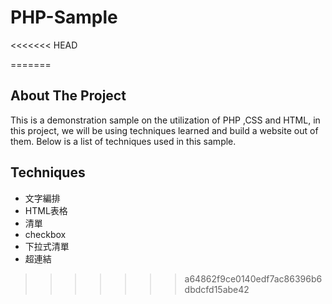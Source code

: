 # PHP-Sample
<<<<<<< HEAD

=======
## About The Project
This is a demonstration sample on the utilization of PHP ,CSS and HTML, in this project, we will be using techniques learned and build a website out of them. 
Below is a list of techniques used in this sample.
## Techniques
* 文字編排
* HTML表格
* 清單
* checkbox
* 下拉式清單
* 超連結
>>>>>>> a64862f9ce0140edf7ac86396b6dbdcfd15abe42


